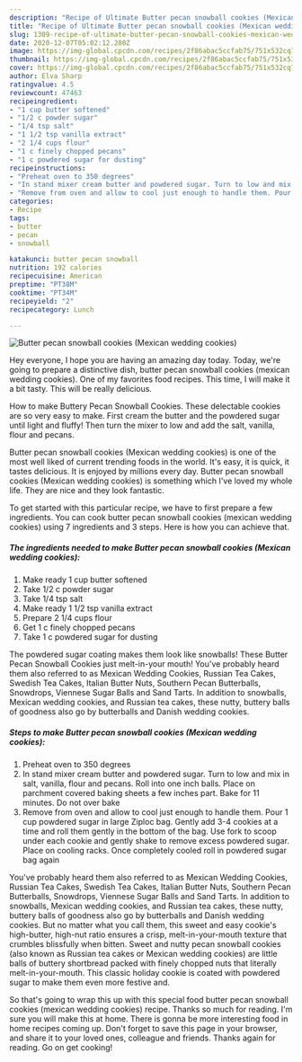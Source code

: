 ```yaml
---
description: "Recipe of Ultimate Butter pecan snowball cookies (Mexican wedding cookies)"
title: "Recipe of Ultimate Butter pecan snowball cookies (Mexican wedding cookies)"
slug: 1309-recipe-of-ultimate-butter-pecan-snowball-cookies-mexican-wedding-cookies
date: 2020-12-07T05:02:12.280Z
image: https://img-global.cpcdn.com/recipes/2f86abac5ccfab75/751x532cq70/butter-pecan-snowball-cookies-mexican-wedding-cookies-recipe-main-photo.jpg
thumbnail: https://img-global.cpcdn.com/recipes/2f86abac5ccfab75/751x532cq70/butter-pecan-snowball-cookies-mexican-wedding-cookies-recipe-main-photo.jpg
cover: https://img-global.cpcdn.com/recipes/2f86abac5ccfab75/751x532cq70/butter-pecan-snowball-cookies-mexican-wedding-cookies-recipe-main-photo.jpg
author: Elva Sharp
ratingvalue: 4.5
reviewcount: 47463
recipeingredient:
- "1 cup butter softened"
- "1/2 c powder sugar"
- "1/4 tsp salt"
- "1 1/2 tsp vanilla extract"
- "2 1/4 cups flour"
- "1 c finely chopped pecans"
- "1 c powdered sugar for dusting"
recipeinstructions:
- "Preheat oven to 350 degrees"
- "In stand mixer cream butter and powdered sugar. Turn to low and mix in salt, vanilla, flour and pecans. Roll into one inch balls. Place on parchment covered baking sheets a few inches part. Bake for 11 minutes. Do not over bake"
- "Remove from oven and allow to cool just enough to handle them. Pour 1 cup powdered sugar in large Ziploc bag. Gently add 3-4 cookies at a time and roll them gently in the bottom of the bag. Use fork to scoop under each cookie and gently shake to remove excess powdered sugar. Place on cooling racks. Once completely cooled roll in powdered sugar bag again"
categories:
- Recipe
tags:
- butter
- pecan
- snowball

katakunci: butter pecan snowball 
nutrition: 192 calories
recipecuisine: American
preptime: "PT38M"
cooktime: "PT34M"
recipeyield: "2"
recipecategory: Lunch

---
```



![Butter pecan snowball cookies (Mexican wedding cookies)](https://img-global.cpcdn.com/recipes/2f86abac5ccfab75/751x532cq70/butter-pecan-snowball-cookies-mexican-wedding-cookies-recipe-main-photo.jpg)

Hey everyone, I hope you are having an amazing day today. Today, we're going to prepare a distinctive dish, butter pecan snowball cookies (mexican wedding cookies). One of my favorites food recipes. This time, I will make it a bit tasty. This will be really delicious.

How to make Buttery Pecan Snowball Cookies. These delectable cookies are so very easy to make. First cream the butter and the powdered sugar until light and fluffy! Then turn the mixer to low and add the salt, vanilla, flour and pecans.

Butter pecan snowball cookies (Mexican wedding cookies) is one of the most well liked of current trending foods in the world. It's easy, it is quick, it tastes delicious. It is enjoyed by millions every day. Butter pecan snowball cookies (Mexican wedding cookies) is something which I've loved my whole life. They are nice and they look fantastic.


To get started with this particular recipe, we have to first prepare a few ingredients. You can cook butter pecan snowball cookies (mexican wedding cookies) using 7 ingredients and 3 steps. Here is how you can achieve that.

<!--inarticleads1-->

##### The ingredients needed to make Butter pecan snowball cookies (Mexican wedding cookies):

1. Make ready 1 cup butter softened
1. Take 1/2 c powder sugar
1. Take 1/4 tsp salt
1. Make ready 1 1/2 tsp vanilla extract
1. Prepare 2 1/4 cups flour
1. Get 1 c finely chopped pecans
1. Take 1 c powdered sugar for dusting


The powdered sugar coating makes them look like snowballs! These Butter Pecan Snowball Cookies just melt-in-your mouth! You&#39;ve probably heard them also referred to as Mexican Wedding Cookies, Russian Tea Cakes, Swedish Tea Cakes, Italian Butter Nuts, Southern Pecan Butterballs, Snowdrops, Viennese Sugar Balls and Sand Tarts. In addition to snowballs, Mexican wedding cookies, and Russian tea cakes, these nutty, buttery balls of goodness also go by butterballs and Danish wedding cookies. 

<!--inarticleads2-->

##### Steps to make Butter pecan snowball cookies (Mexican wedding cookies):

1. Preheat oven to 350 degrees
1. In stand mixer cream butter and powdered sugar. Turn to low and mix in salt, vanilla, flour and pecans. Roll into one inch balls. Place on parchment covered baking sheets a few inches part. Bake for 11 minutes. Do not over bake
1. Remove from oven and allow to cool just enough to handle them. Pour 1 cup powdered sugar in large Ziploc bag. Gently add 3-4 cookies at a time and roll them gently in the bottom of the bag. Use fork to scoop under each cookie and gently shake to remove excess powdered sugar. Place on cooling racks. Once completely cooled roll in powdered sugar bag again


You&#39;ve probably heard them also referred to as Mexican Wedding Cookies, Russian Tea Cakes, Swedish Tea Cakes, Italian Butter Nuts, Southern Pecan Butterballs, Snowdrops, Viennese Sugar Balls and Sand Tarts. In addition to snowballs, Mexican wedding cookies, and Russian tea cakes, these nutty, buttery balls of goodness also go by butterballs and Danish wedding cookies. But no matter what you call them, this sweet and easy cookie&#39;s high-butter, high-nut ratio ensures a crisp, melt-in-your-mouth texture that crumbles blissfully when bitten. Sweet and nutty pecan snowball cookies (also known as Russian tea cakes or Mexican wedding cookies) are little balls of buttery shortbread packed with finely chopped nuts that literally melt-in-your-mouth. This classic holiday cookie is coated with powdered sugar to make them even more festive and. 

So that's going to wrap this up with this special food butter pecan snowball cookies (mexican wedding cookies) recipe. Thanks so much for reading. I'm sure you will make this at home. There is gonna be more interesting food in home recipes coming up. Don't forget to save this page in your browser, and share it to your loved ones, colleague and friends. Thanks again for reading. Go on get cooking!
